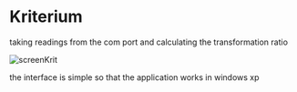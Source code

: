# Kriterium
 taking readings from the com port and calculating the transformation ratio

![screenKrit](https://user-images.githubusercontent.com/46117076/158310454-1f1d194b-c5b1-4c90-ab11-aee943c86f8e.png)

the interface is simple so that the application works in windows xp
